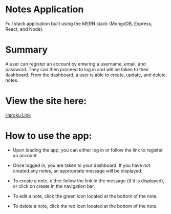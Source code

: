 # Notes Application

Full stack application built using the MERN stack (MongoDB, Express, React, and Node).

# Summary

A user can register an account by entering a username, email, and password. They can then proceed to log in and will be taken to their dashboard. From the dashboard, a user is able to create, update, and delete notes.

# View the site here:

[Heroku Link](https://ajnotesapp.herokuapp.com/)

# How to use the app:

- Upon loading the app, you can either log in or follow the link to register an account.

- Once logged in, you are taken to your dashboard. If you have not created any notes, an appropriate message will be displayed.

- To create a note, either follow the link in the message (if it is displayed), or click on create in the navigation bar.

- To edit a note, click the green icon located at the bottom of the note.

- To delete a note, click the red icon located at the bottom of the note.
